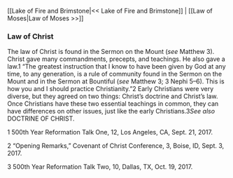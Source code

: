 [[Lake of Fire and Brimstone|<< Lake of Fire and Brimstone]]  |  [[Law of Moses|Law of Moses >>]]

### Law of Christ
The law of Christ is found in the Sermon on the Mount (*see* Matthew 3). Christ gave many commandments, precepts, and teachings. He also gave a law.1 “The greatest instruction that I know to have been given by God at any time, to any generation, is a rule of community found in the Sermon on the Mount and in the Sermon at Bountiful (*see* Matthew 3; 3 Nephi 5–6). This is how you and I should practice Christianity.”2 Early Christians were very diverse, but they agreed on two things: Christ’s doctrine and Christ’s law. Once Christians have these two essential teachings in common, they can have differences on other issues, just like the early Christians.3*See also* DOCTRINE OF CHRIST.



1 500th Year Reformation Talk One, 12, Los Angeles, CA, Sept. 21, 2017.


2 “Opening Remarks,” Covenant of Christ Conference, 3, Boise, ID, Sept. 3, 2017.


3 500th Year Reformation Talk Two, 10, Dallas, TX, Oct. 19, 2017.